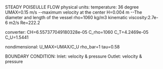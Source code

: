 STEADY POISEULLE FLOW
physical units:
temperature: 36 degree
UMAX=0.15 m/s --maximum velocity at the center
H=0.004 m --The diameter and length of the vessel
rho=1060 kg/m3
kinematic viscosity:2.7e-6 m2/s
Re=222.2

converter:
CH=6.557377049180328e-05
C_rho=1060
C_T=4.2469e-05
C_U=1.5441

nondimensional:
U_MAX=UMAX/C_U
rho_bar=1
tau=0.58

BOUNDARY CONDITION:
Inlet: velocity & pressure
Outlet: velocity & pressure
